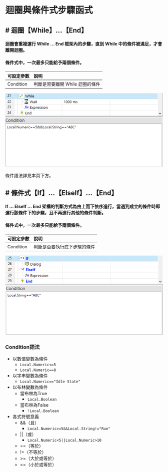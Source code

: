 # 迴圈與條件式步驟函式

## \# 迴圈【While】...【End】

#### 迴圈會重複運行 While ... End 框架內的步驟，直到 While 中的條件被滿足，才會離開迴圈。

#### 條件式中，一次最多只能給予兩個條件。

| 可設定參數 | 說明 |
| :--- | :--- |
| Condition | 判斷是否要離開 While 迴圈的條件 |

![While ... End](../../../../.gitbook/assets/step_while%20%281%29.PNG)

條件語法詳見本頁下方。

## \# 條件式【If】...【ElseIf】...【End】

#### If ... ElseIf ... End 架構的判斷方式為由上而下依序進行，當遇到成立的條件時即運行該條件下的步驟，且不再進行其他的條件判斷。

#### 條件式中，一次最多只能給予兩個條件。

| 可設定參數 | 說明 |
| :--- | :--- |
| Condition | 判斷是否要執行底下步驟的條件 |

![If ... ElseIf ... End](../../../../.gitbook/assets/step_if.PNG)

### Condition語法

* 以數值變數為條件
  * `Local.Numeric<=5`
  * `Local.Numeric==8`
* 以字串變數為條件
  * `Local.Numeric=="Idle State"`
* 以布林變數為條件
  * 當布林為True
    * `Local.Boolean`
  * 當布林為False
    * `!Local.Boolean`
* 各式符號意義
  * &&（且）
    * `Local.Numeric>=5&&Local.String!="Run"`
  * \|\|（或）
    * `Local.Numeric<5||Local.Numeric>10`
  * ==（等於）
  * !=（不等於）
  * &gt;=（大於或等於）
  * &lt;=（小於或等於）


